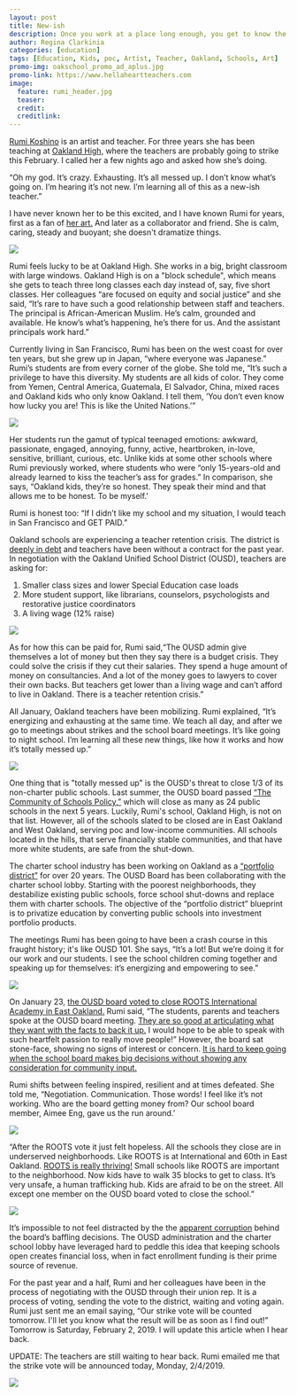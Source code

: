 ```yaml
---
layout: post
title: New-ish
description: Once you work at a place long enough, you get to know the dirt
author: Regina Clarkinia
categories: [education]
tags: [Education, Kids, poc, Artist, Teacher, Oakland, Schools, Art]
promo-img: oakschool_promo_ad_aplus.jpg
promo-link: https://www.hellaheartteachers.com
image:
  feature: rumi_header.jpg
  teaser:
  credit:
  creditlink:
---
```

<a href="https://rumikoshino.com/section/203890-Sculpture-Installation.html">Rumi Koshino</a> is an artist and teacher. For three years she has been teaching at <a href="https://www.ousd.org/domain/1712">Oakland High,</a> where the teachers are probably going to strike this February. I called her a few nights ago and asked how she’s doing.

“Oh my god. It’s crazy. Exhausting. It’s all messed up. I don’t know what’s going on. I’m hearing it’s not new. I’m learning all of this as a new-ish teacher.”

I have never known her to be this excited, and I have known Rumi for years, first as a fan of <a href="https://vignettes.us/rumi-koshino-red-and-blue/">her art.</a> And later as a collaborator and friend. She is calm, caring, steady and buoyant; she doesn't dramatize things.

<img src="https://www.queerauntie.com/assets/img/dt_banner.jpg">

Rumi feels lucky to be at Oakland High. She works in a big, bright classroom with large windows. Oakland High is on a "block schedule", which means she gets to teach three long classes each day instead of, say, five short classes. Her colleagues “are focused on equity and social justice” and she said, “It’s rare to have such a good relationship between staff and teachers. The principal is African-American Muslim. He’s calm, grounded and available. He know’s what’s happening, he’s there for us. And the assistant principals work hard.”  

Currently living in San Francisco, Rumi has been on the west coast for over ten years, but she grew up in Japan, “where everyone was Japanese.” Rumi’s students are from every corner of the globe. She told me, “It’s such a privilege to have this diversity. My students are all kids of color. They come from Yemen, Central America, Guatemala, El Salvador, China, mixed races and Oakland kids who only know Oakland. I tell them, ‘You don’t even know how lucky you are! This is like the United Nations.’”

<img src="https://www.queerauntie.com/assets/img/oakhighart_snow.jpg">

Her students run the gamut of typical teenaged emotions: awkward, passionate, engaged, annoying, funny, active, heartbroken, in-love, sensitive, brilliant, curious, etc. Unlike kids at some other schools where Rumi previously worked, where students who were “only 15-years-old and already learned to kiss the teacher’s ass for grades.” In comparison, she says, “Oakland kids, they’re so honest. They speak their mind and that allows me to be honest. To be myself.'

Rumi is honest too: “If I didn’t like my school and my situation, I would teach in San Francisco and GET PAID.”

Oakland schools are experiencing a teacher retention crisis. The district is <a href="https://www.eastbaytimes.com/2018/09/19/debt-ridden-oakland-unified-to-get-34-7-million-state-bailout/">deeply in debt</a> and teachers have been without a contract for the past year. In negotiation with the Oakland Unified School District (OUSD), teachers are asking for:
1. Smaller class sizes and lower Special Education case loads
2. More student support, like librarians, counselors, psychologists and restorative justice coordinators
3. A living wage (12% raise)

<img src="https://www.queerauntie.com/assets/img/dt_photographer.jpg">

As for how this can be paid for, Rumi said,“The OUSD admin give themselves a lot of money but then they say there is a budget crisis. They could solve the crisis if they cut their salaries. They spend a huge amount of money on consultancies. And a lot of the money goes to lawyers to cover their own backs. But teachers get lower than a living wage and can’t afford to live in Oakland. There is a teacher retention crisis.”

All January, Oakland teachers have been mobilizing. Rumi explained, “It’s energizing and exhausting at the same time. We teach all day, and after we go to meetings about strikes and the school board meetings. It’s like going to night school. I’m learning all these new things, like how it works and how it’s totally messed up.”

<img src="https://www.queerauntie.com/assets/img/oakhighart_night.jpg">

One thing that is "totally messed up" is the OUSD's threat to close 1/3 of its non-charter public schools. Last summer, the OUSD board passed <a href="http://www.oaklandpost.org/2018/11/30/oakland-unified-moves-forward-plan-close-24-schools/">“The Community of Schools Policy,”</a> which will close as many as 24 public schools in the next 5 years. Luckily, Rumi's school, Oakland High, is not on that list. However, all of the schools slated to be closed are in East Oakland and West Oakland, serving poc and low-income communities. All schools located in the hills, that serve financially stable communities, and that have more white students, are safe from the shut-down.

The charter school industry has been working on Oakland as a <a href="https://www.queerauntie.com/education/school-crisis">“portfolio district”</a> for over 20 years. The OUSD Board has been collaborating with the charter school lobby. Starting with the poorest neighborhoods, they destabilize existing public schools, force school shut-downs and replace them with charter schools. The objective of the “portfolio district” blueprint is to privatize education by converting public schools into investment portfolio products.

The meetings Rumi has been going to have been a crash course in this fraught history; it's like OUSD 101. She says, “It’s a lot! But we’re doing it for our work and our students. I see the school children coming together and speaking up for themselves: it’s energizing and empowering to see.”

<img src="https://www.queerauntie.com/assets/img/roots_megaphone.jpg">

On January 23, <a href="https://www.eastbaytimes.com/2019/01/28/roots-middle-school-to-close/">the OUSD board voted to close ROOTS International Academy in East Oakland.</a> Rumi said, “The students, parents and teachers spoke at the OUSD board meeting. <a href="http://ousd.granicus.com/mediaplayer.php?clip_id=1401">They are so good at articulating what they want with the facts to back it up.</a> I would hope to be able to speak with such heartfelt passion to really move people!” However, the board sat stone-face, showing no signs of interest or concern. <a href="https://www.kqed.org/news/11716967/oaklands-school-closure-plans-off-to-a-rough-start-for-some-parents">It is hard to keep going when the school board makes big decisions without showing any consideration for community input.</a>

Rumi shifts between feeling inspired, resilient and at times defeated. She told me, “Negotiation. Communication. Those words! I feel like it’s not working. Who are the board getting money from? Our school board member, Aimee Eng, gave us the run around.’

<img src="https://www.queerauntie.com/assets/img/roots_grampa.jpg">

“After the ROOTS vote it just felt hopeless. All the schools they close are in underserved neighborhoods. Like ROOTS is at International and 60th in East Oakland. <a href="https://www.rootsinternationalacademy.com/we-know-where-we-come-from">ROOTS is really thriving!</a> Small schools like ROOTS are important to the neighborhood. Now kids have to walk 35 blocks to get to class. It’s very unsafe, a human trafficking hub. Kids are afraid to be on the street. All except one member on the OUSD board voted to close the school.”

<img src="https://www.queerauntie.com/assets/img/dt_baby.jpg">

It’s impossible to not feel distracted by the the <a href="https://www.postnewsgroup.com/2019/01/22/parents-ask-whos-behind-roots-school-closure/">apparent corruption</a> behind the board’s baffling decisions. The OUSD administration and the charter school lobby have leveraged hard to peddle this idea that keeping schools open creates financial loss, when in fact enrollment funding is their prime source of revenue.

For the past year and a half, Rumi and her colleagues have been in the process of negotiating with the OUSD through their union rep. It is a process of voting, sending the vote to the district, waiting and voting again. Rumi just sent me an email saying, “Our strike vote will be counted tomorrow. I'll let you know what the result will be as soon as I find out!” Tomorrow is Saturday, February 2, 2019. I will update this article when I hear back.

UPDATE: The teachers are still waiting to hear back. Rumi emailed me that the strike vote will be announced today, Monday, 2/4/2019.

<img src="https://www.queerauntie.com/assets/img/oakhighart_barber.jpg">
